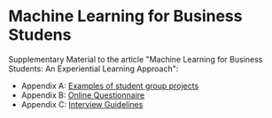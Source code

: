 # Machine Learning for Business Studens
Supplementary Material to the article "Machine Learning for Business Students: An Experiential Learning Approach":

* Appendix A: [Examples of student group projects](Projects.markdown)
* Appendix B: [Online Questionnaire](OnlineQuestionnaire.markdown)
* Appendix C: [Interview Guidelines](InterviewGuidelines.markdown) 
